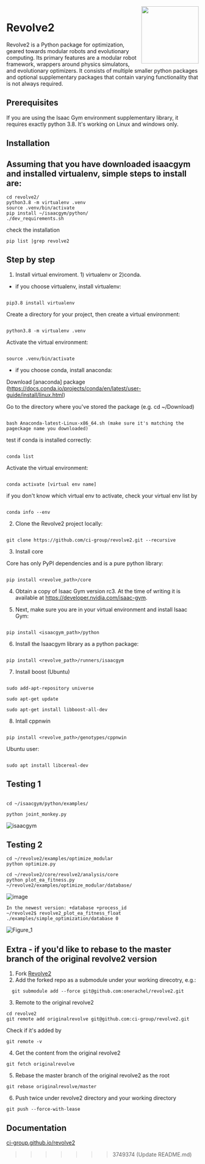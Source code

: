 <img  align="right" width="150" height="150"  src="/docs/source/logo.png">

# Revolve2
Revolve2 is a Python package for optimization, geared towards modular robots and evolutionary computing.
Its primary features are a modular robot framework, wrappers around physics simulators, and evolutionary optimizers.
It consists of multiple smaller python packages and optional supplementary packages that contain varying functionality that is not always required.
  

## Prerequisites 

If you are using the Isaac Gym environment supplementary library, it requires exactly python 3.8. It's working on Linux and windows only. 

  

## Installation 
## Assuming that you have downloaded isaacgym and installed virtualenv, simple steps to install are:
``` 
cd revolve2/
python3.8 -m virtualenv .venv
source .venv/bin/activate
pip install ~/isaacgym/python/
./dev_requirements.sh
``` 
check the installation
``` 
pip list |grep revolve2
``` 
## Step by step

1. Install virtual enviroment. 1) virtualenv or 2)conda.  

  

* if you choose virtualenv, install virtualenv: 

  

``` 

pip3.8 install virtualenv 

``` 

Create a directory for your project, then create a virtual environment: 

``` 

python3.8 -m virtualenv .venv 

``` 

Activate the virtual environment: 

``` 

source .venv/bin/activate 

``` 

* if you choose conda, install anaconda: 

Download [anaconda] package (https://docs.conda.io/projects/conda/en/latest/user-guide/install/linux.html) 

Go to the directory where you've stored the package (e.g. cd ~/Download) 

``` 

bash Anaconda-latest-Linux-x86_64.sh (make sure it's matching the pageckage name you downloaded) 

``` 

test if conda is installed correctly:  

``` 

conda list 

``` 

Activate the virtual environment: 

``` 

conda activate [virtual env name] 

``` 

if you don't know which virtual env to activate, check your virtual env list by  

``` 

conda info --env 

``` 

2. Clone the Revolve2 project locally: 

``` 

git clone https://github.com/ci-group/revolve2.git --recursive 

``` 

  

3. Install core 

Core has only PyPI dependencies and is a pure python library: 

``` 

pip install <revolve_path>/core 

``` 

4. Obtain a copy of Isaac Gym version rc3. At the time of writing it is available at https://developer.nvidia.com/isaac-gym.  

5. Next, make sure you are in your virtual environment and install Isaac Gym: 

``` 

pip install <isaacgym_path>/python 

``` 

6. Install the Isaacgym library as a python package: 

``` 

pip install <revolve_path>/runners/isaacgym 

``` 

7. Install boost (Ubuntu) 

``` 

sudo add-apt-repository universe 

sudo apt-get update 

sudo apt-get install libboost-all-dev 

``` 

8. Intall cppnwin 

``` 

pip install <revolve_path>/genotypes/cppnwin 

``` 

Ubuntu user: 

``` 

sudo apt install libcereal-dev 

``` 

## Testing 1

``` 

cd ~/isaacgym/python/examples/ 

python joint_monkey.py  

``` 

![isaacgym](https://user-images.githubusercontent.com/75667244/153434643-80b9317c-f41c-4508-8188-20bb4973d724.png) 

  

 ## Testing 2
 ``` 
cd ~/revolve2/examples/optimize_modular
python optimize.py
``` 
``` 
cd ~/revolve2/core/revolve2/analysis/core
python plot_ea_fitness.py ~/revolve2/examples/optimize_modular/database/

``` 
![image](https://user-images.githubusercontent.com/75667244/161257429-6b8fdba4-997e-44be-bb84-57662d79a9a5.png)

``` 
In the newest version: +database +process_id
~/revolve2$ revolve2_plot_ea_fitness_float ./examples/simple_optimization/database 0

``` 
![Figure_1](https://user-images.githubusercontent.com/75667244/162200509-5b341b1c-fa7c-4337-9087-dbcadc8f4632.png)

 ## Extra - if you'd like to rebase to the master branch of the original revolve2 version
1. Fork [Revolve2](https://github.com/ci-group/revolve2)
2. Add the forked repo as a submodule under your working direcotry, e.g.:
``` 
  git submodule add --force git@github.com:onerachel/revolve2.git
``` 
3. Remote to the original revolve2
``` 
cd revolve2
git remote add originalrevolve git@github.com:ci-group/revolve2.git

``` 
Check if it's added by 
```
git remote -v
```
4. Get the content from the original revolve2
```
git fetch originalrevolve
```
5. Rebase the master branch of the original revolve2 as the root
```
git rebase originalrevolve/master
```
6. Push twice under revolve2 directory and your working directory
```
git push --force-with-lease
```
 
## Documentation 

[ci-group.github.io/revolve2](https://ci-group.github.io/revolve2/) 

 
>>>>>>> 3749374 (Update README.md)
